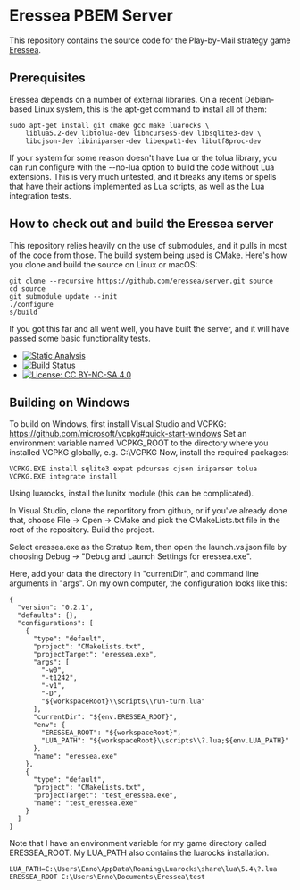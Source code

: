 # Eressea PBEM Server

This repository contains the source code for the Play-by-Mail 
strategy game [Eressea](http://www.eressea.de/).

## Prerequisites

Eressea depends on a number of external libraries. On a recent
Debian-based Linux system, this is the apt-get command to
install all of them:

    sudo apt-get install git cmake gcc make luarocks \
        liblua5.2-dev libtolua-dev libncurses5-dev libsqlite3-dev \
        libcjson-dev libiniparser-dev libexpat1-dev libutf8proc-dev

If your system for some reason doesn't have Lua or the tolua library,
you can run configure with the --no-lua option to build the code
without Lua extensions. This is very much untested, and it breaks any items 
or spells that have their actions implemented as Lua scripts, as well
as the Lua integration tests.

## How to check out and build the Eressea server

This repository relies heavily on the use of submodules, and it pulls in
most of the code from those. The build system being used is CMake.
Here's how you clone and build the source on Linux or macOS:

    git clone --recursive https://github.com/eressea/server.git source
    cd source
    git submodule update --init
    ./configure
    s/build

If you got this far and all went well, you have built the server, and
it will have passed some basic functionality tests.

* [![Static Analysis](https://scan.coverity.com/projects/6742/badge.svg?flat=1)](https://scan.coverity.com/projects/6742/)
* [![Build Status](https://api.travis-ci.org/eressea/server.svg?branch=develop)](https://travis-ci.org/eressea/server)
* [![License: CC BY-NC-SA 4.0](https://licensebuttons.net/l/by-nc-sa/4.0/80x15.png)](http://creativecommons.org/licenses/by-nc-sa/4.0/)

## Building on Windows

To build on Windows, first install Visual Studio and VCPKG: https://github.com/microsoft/vcpkg#quick-start-windows
Set an environment variable named VCPKG_ROOT to the directory where you installed VCPKG globally, e.g. C:\VCPKG
Now, install the required packages:
```
VCPKG.EXE install sqlite3 expat pdcurses cjson iniparser tolua
VCPKG.EXE integrate install
```

Using luarocks, install the lunitx module (this can be complicated).

In Visual Studio, clone the reportitory from github, or if you've already done
that, choose File -> Open -> CMake and pick the CMakeLists.txt file in the root
of the repository. Build the project.

Select eressea.exe as the Stratup Item, then open the launch.vs.json file by 
choosing Debug -> "Debug and Launch Settings for eressea.exe".

Here, add your data the directory in "currentDir", and command line arguments 
in "args". On my own computer, the configuration looks like this:
```
{
  "version": "0.2.1",
  "defaults": {},
  "configurations": [
    {
      "type": "default",
      "project": "CMakeLists.txt",
      "projectTarget": "eressea.exe",
      "args": [
        "-w0",
        "-t1242",
        "-v1",
        "-D",
        "${workspaceRoot}\\scripts\\run-turn.lua"
      ],
      "currentDir": "${env.ERESSEA_ROOT}",
      "env": {
        "ERESSEA_ROOT": "${workspaceRoot}",
        "LUA_PATH": "${workspaceRoot}\\scripts\\?.lua;${env.LUA_PATH}"
      },
      "name": "eressea.exe"
    },
    {
      "type": "default",
      "project": "CMakeLists.txt",
      "projectTarget": "test_eressea.exe",
      "name": "test_eressea.exe"
    }
  ]
}
```

Note that I have an environment variable for my game directory called ERESSEA_ROOT. My LUA_PATH also contains the luarocks installation.

```
LUA_PATH=C:\Users\Enno\AppData\Roaming\Luarocks\share\lua\5.4\?.lua
ERESSEA_ROOT C:\Users\Enno\Documents\Eressea\test
```
